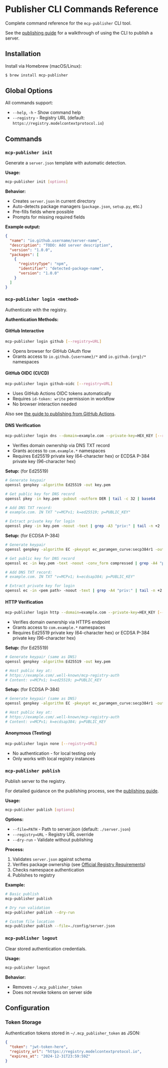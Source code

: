 # Publisher CLI Commands Reference

Complete command reference for the `mcp-publisher` CLI tool.

See the [publishing guide](../../guides/publishing/publish-server.md) for a walkthrough of using the CLI to publish a server.

## Installation

Install via Homebrew (macOS/Linux):

```bash
$ brew install mcp-publisher
```

## Global Options

All commands support:
- `--help`, `-h` - Show command help
- `--registry` - Registry URL (default: `https://registry.modelcontextprotocol.io`)

## Commands

### `mcp-publisher init`

Generate a `server.json` template with automatic detection.

**Usage:**
```bash
mcp-publisher init [options]
```

**Behavior:**
- Creates `server.json` in current directory
- Auto-detects package managers (`package.json`, `setup.py`, etc.)
- Pre-fills fields where possible
- Prompts for missing required fields

**Example output:**
```json
{
  "name": "io.github.username/server-name",
  "description": "TODO: Add server description",
  "version": "1.0.0",
  "packages": [
    {
      "registryType": "npm",
      "identifier": "detected-package-name",
      "version": "1.0.0"
    }
  ]
}
```

### `mcp-publisher login <method>`

Authenticate with the registry.

**Authentication Methods:**

#### GitHub Interactive
```bash
mcp-publisher login github [--registry=URL]
```
- Opens browser for GitHub OAuth flow
- Grants access to `io.github.{username}/*` and `io.github.{org}/*` namespaces

#### GitHub OIDC (CI/CD)  
```bash
mcp-publisher login github-oidc [--registry=URL]
```
- Uses GitHub Actions OIDC tokens automatically
- Requires `id-token: write` permission in workflow
- No browser interaction needed

Also see [the guide to publishing from GitHub Actions](../../guides/publishing/github-actions.md).

#### DNS Verification
```bash
mcp-publisher login dns --domain=example.com --private-key=HEX_KEY [--registry=URL]
```
- Verifies domain ownership via DNS TXT record
- Grants access to `com.example.*` namespaces
- Requires Ed25519 private key (64-character hex) or ECDSA P-384 private key (96-character hex)

**Setup:** (for Ed25519)
```bash
# Generate keypair
openssl genpkey -algorithm Ed25519 -out key.pem

# Get public key for DNS record
openssl pkey -in key.pem -pubout -outform DER | tail -c 32 | base64

# Add DNS TXT record:
# example.com. IN TXT "v=MCPv1; k=ed25519; p=PUBLIC_KEY"

# Extract private key for login
openssl pkey -in key.pem -noout -text | grep -A3 "priv:" | tail -n +2 | tr -d ' :\n'
```

**Setup:** (for ECDSA P-384)
```bash
# Generate keypair
openssl genpkey -algorithm EC -pkeyopt ec_paramgen_curve:secp384r1 -out key.pem

# Get public key for DNS record
openssl ec -in key.pem -text -noout -conv_form compressed | grep -A4 "pub:" | tail -n +2 | tr -d ' :\n' | xxd -r -p | base64

# Add DNS TXT record:
# example.com. IN TXT "v=MCPv1; k=ecdsap384; p=PUBLIC_KEY"

# Extract private key for login
openssl ec -in <pem path> -noout -text | grep -A4 "priv:" | tail -n +2 | tr -d ' :\n'
```

#### HTTP Verification
```bash
mcp-publisher login http --domain=example.com --private-key=HEX_KEY [--registry=URL]
```
- Verifies domain ownership via HTTPS endpoint  
- Grants access to `com.example.*` namespaces
- Requires Ed25519 private key (64-character hex) or ECDSA P-384 private key (96-character hex)

**Setup:** (for Ed25519)
```bash
# Generate keypair (same as DNS)
openssl genpkey -algorithm Ed25519 -out key.pem

# Host public key at:
# https://example.com/.well-known/mcp-registry-auth
# Content: v=MCPv1; k=ed25519; p=PUBLIC_KEY
```

**Setup:** (for ECDSA P-384)
```bash
# Generate keypair (same as DNS)
openssl genpkey -algorithm EC -pkeyopt ec_paramgen_curve:secp384r1 -out key.pem

# Host public key at:
# https://example.com/.well-known/mcp-registry-auth
# Content: v=MCPv1; k=ecdsap384; p=PUBLIC_KEY
```

#### Anonymous (Testing)
```bash
mcp-publisher login none [--registry=URL]
```
- No authentication - for local testing only
- Only works with local registry instances

### `mcp-publisher publish`

Publish server to the registry.

For detailed guidance on the publishing process, see the [publishing guide](../../guides/publishing/publish-server.md).

**Usage:**
```bash
mcp-publisher publish [options]
```

**Options:**
- `--file=PATH` - Path to server.json (default: `./server.json`)
- `--registry=URL` - Registry URL override
- `--dry-run` - Validate without publishing

**Process:**
1. Validates `server.json` against schema
2. Verifies package ownership (see [Official Registry Requirements](../server-json/official-registry-requirements.md))
3. Checks namespace authentication
4. Publishes to registry

**Example:**
```bash
# Basic publish
mcp-publisher publish

# Dry run validation
mcp-publisher publish --dry-run

# Custom file location  
mcp-publisher publish --file=./config/server.json
```

### `mcp-publisher logout`

Clear stored authentication credentials.

**Usage:**
```bash
mcp-publisher logout
```

**Behavior:**
- Removes `~/.mcp_publisher_token`
- Does not revoke tokens on server side

## Configuration

### Token Storage
Authentication tokens stored in `~/.mcp_publisher_token` as JSON:
```json
{
  "token": "jwt-token-here",
  "registry_url": "https://registry.modelcontextprotocol.io",
  "expires_at": "2024-12-31T23:59:59Z"
}
```
